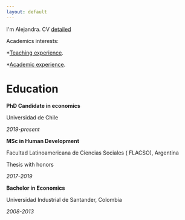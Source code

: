 ```yaml
---
layout: default
---
```


I'm Alejandra. CV [detailed](./CV_2023.pdf)

Academics interests: 

*[Teaching experience](./another-page.html).

*[Academic experience](./academic_activities.html).


# [](#header-1)Education

**PhD Candidate in economics**

Universidad de Chile

_2019-present_


**MSc in Human Development**

Facultad Latinoamericana de Ciencias Sociales ( FLACSO), Argentina

Thesis with honors

_2017-2019_


**Bachelor in Economics**

Universidad Industrial de Santander, Colombia

_2008-2013_
